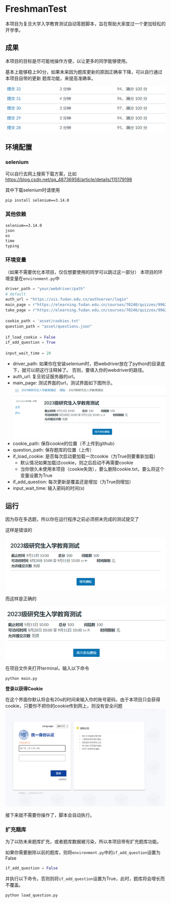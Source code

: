 # FreshmanTest

本项目为复旦大学入学教育测试自动答题脚本，旨在帮助大家度过一个更加轻松的开学季。

## 成果
本项目的目标是尽可能地操作方便，以让更多的同学能够使用。

基本上能够稳上90分，如果未来因为题库更新的原因正确率下降，可以自行通过本项目自带的更新
题库功能，来提高准确率。

![img.png](asset/img3.png)

## 环境配置
### selenium
可以自行去网上搜索下载方案，比如
https://blog.csdn.net/qq_48736958/article/details/115179198

其中下载selenium时请使用
```text
pip install selenium==3.14.0
```
### 其他依赖
```text
selenium==3.14.0
json
os
time
typing
```
### 环境变量
（如果不需要优化本项目，仅仅想要使用的同学可以跳过这一部分）
本项目的环境变量在`environment.py`中

```python
driver_path = "your/webdriver/path"
# default
auth_url = "https://uis.fudan.edu.cn/authserver/login"
main_page = r"https://elearning.fudan.edu.cn/courses/70240/quizzes/9962"
take_page = r"https://elearning.fudan.edu.cn/courses/70240/quizzes/9962/take"

cookie_path = 'asset/cookies.txt'
question_path = "asset/questions.json"

if_load_cookie = False
if_add_question = True

input_wait_time = 20
```
- driver_path: 如果你在安装selenium时，把webdriver放在了python的目录底下，就可以把这行注释掉了。
否则，要填入你的webdriver的路径。
- auth_url: 复旦验证服务器的url。
- main_page: 测试界面的url，测试界面如下图所示。
![img.png](asset/img.png)
- cookie_path: 保存cookie的位置（不上传到github）
- question_path: 保存题库的位置（上传）
- if_load_cookie: 是否每次启动要加载一次cookie（为True则要重新加载）
  - 默认情况如果加载过cookie，则之后启动不再需要cookie
  - 当你很久未使用本项目（cookie失效），要么删除cookie.txt，要么将这个变量设置为True
- if_add_question: 每次更新是覆盖还是增加（为True则增加）
- input_wait_time: 输入密码的时间(s)

## 运行
因为存在多选题，所以你在运行程序之前必须把未完成的测试提交了

这样是错误的

![img_1.png](asset/img6.png)

而这样是正确的

![img.png](asset/img5.png)

在项目文件夹打开terminal，输入以下命令
```text
python main.py
```
**登录以获得Cookie**

在这个界面你默认将会有20s的时间来输入你的账号密码，由于本项目只会获得cookie，只要你不把你的cookie传到网上，则没有安全问题
![img.png](asset/img2.png)

接下来就不需要你操作了，脚本会自动执行。

### 扩充题库
为了以防未来题库扩充，或者题库数据被污染，所以本项目带有扩充题库功能。

如果你需要删除以前的题库，则将`environment.py`中的`if_add_question`设置为False
```python
if_add_question = False
```
并执行以下命令，否则则将`if_add_question`设置为True，此时，题库将会增长而不覆盖。
```text
python load_question.py
```

